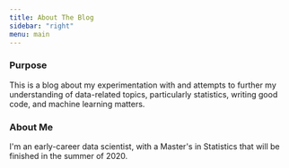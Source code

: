 ```yaml
---
title: About The Blog
sidebar: "right"
menu: main
---
```


### Purpose

This is a blog about my experimentation with and attempts to further my understanding of data-related topics, particularly statistics, writing good code, and machine learning matters.

### About Me

I'm an early-career data scientist, with a Master's in Statistics that will be finished in the summer of 2020.
